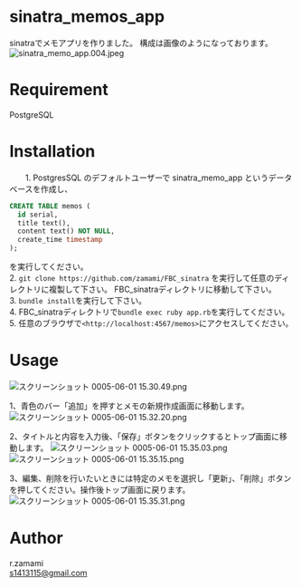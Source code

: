 # sinatra_memos_app
 sinatraでメモアプリを作りました。
 構成は画像のようになっております。  
![sinatra_memo_app.004.jpeg](https://bootcamp.fjord.jp/rails/active_storage/blobs/redirect/eyJfcmFpbHMiOnsibWVzc2FnZSI6IkJBaHBBMkFPQXc9PSIsImV4cCI6bnVsbCwicHVyIjoiYmxvYl9pZCJ9fQ==--8b4e08e344cf79074924207eda0942626f520fb0/sinatra_memo_app.004.jpeg)  
# Requirement  
PostgreSQL
# Installation

　　1. PostgresSQL のデフォルトユーザーで sinatra_memo_app というデータベースを作成し、
```sql
CREATE TABLE memos (
  id serial,
  title text(),
  content text() NOT NULL,
  create_time timestamp
);
```
を実行してください。  
2. ` git clone https://github.com/zamami/FBC_sinatra `
を実行して任意のディレクトリに複製して下さい。
FBC_sinatraディレクトリに移動して下さい。  
3. ` bundle install `を実行して下さい。  
4. FBC_sinatraディレクトリで` bundle exec ruby app.rb `を実行してください。  5. 任意のブラウザで` <http://localhost:4567/memos> `にアクセスしてください。
# Usage
![スクリーンショット 0005-06-01 15.30.49.png](https://bootcamp.fjord.jp/rails/active_storage/blobs/redirect/eyJfcmFpbHMiOnsibWVzc2FnZSI6IkJBaHBBMkVPQXc9PSIsImV4cCI6bnVsbCwicHVyIjoiYmxvYl9pZCJ9fQ==--35140dd4c347e440e0dc979be85292072eb06e84/%E3%82%B9%E3%82%AF%E3%83%AA%E3%83%BC%E3%83%B3%E3%82%B7%E3%83%A7%E3%83%83%E3%83%88%200005-06-01%2015.30.49.png)   

1、青色のバー「追加」を押すとメモの新規作成画面に移動します。
![スクリーンショット 0005-06-01 15.32.20.png](https://bootcamp.fjord.jp/rails/active_storage/blobs/redirect/eyJfcmFpbHMiOnsibWVzc2FnZSI6IkJBaHBBMklPQXc9PSIsImV4cCI6bnVsbCwicHVyIjoiYmxvYl9pZCJ9fQ==--d51f9c08cb991cbceb788ca29c79abf91572a447/%E3%82%B9%E3%82%AF%E3%83%AA%E3%83%BC%E3%83%B3%E3%82%B7%E3%83%A7%E3%83%83%E3%83%88%200005-06-01%2015.32.20.png)  

2、タイトルと内容を入力後、「保存」ボタンをクリックするとトップ画面に移動します。
![スクリーンショット 0005-06-01 15.35.03.png](https://bootcamp.fjord.jp/rails/active_storage/blobs/redirect/eyJfcmFpbHMiOnsibWVzc2FnZSI6IkJBaHBBMk1PQXc9PSIsImV4cCI6bnVsbCwicHVyIjoiYmxvYl9pZCJ9fQ==--89dd377a5d58e8ab6abb35412a8cec11d4ad8c5e/%E3%82%B9%E3%82%AF%E3%83%AA%E3%83%BC%E3%83%B3%E3%82%B7%E3%83%A7%E3%83%83%E3%83%88%200005-06-01%2015.35.03.png)
![スクリーンショット 0005-06-01 15.35.15.png](https://bootcamp.fjord.jp/rails/active_storage/blobs/redirect/eyJfcmFpbHMiOnsibWVzc2FnZSI6IkJBaHBBMlFPQXc9PSIsImV4cCI6bnVsbCwicHVyIjoiYmxvYl9pZCJ9fQ==--b1225eb9a8cf831ee03b1d25448e46a348557c26/%E3%82%B9%E3%82%AF%E3%83%AA%E3%83%BC%E3%83%B3%E3%82%B7%E3%83%A7%E3%83%83%E3%83%88%200005-06-01%2015.35.15.png)  

3、編集、削除を行いたいときには特定のメモを選択し「更新」、「削除」ボタンを押してください。操作後トップ画面に戻ります。
![スクリーンショット 0005-06-01 15.35.31.png](https://bootcamp.fjord.jp/rails/active_storage/blobs/redirect/eyJfcmFpbHMiOnsibWVzc2FnZSI6IkJBaHBBMlVPQXc9PSIsImV4cCI6bnVsbCwicHVyIjoiYmxvYl9pZCJ9fQ==--36604114aaa19fd4e0c60837de4ca3aa8f1a762c/%E3%82%B9%E3%82%AF%E3%83%AA%E3%83%BC%E3%83%B3%E3%82%B7%E3%83%A7%E3%83%83%E3%83%88%200005-06-01%2015.35.31.png)  
# Author  
r.zamami  
s1413115@gmail.com
 